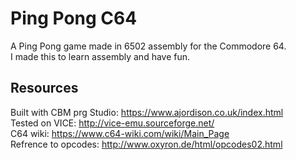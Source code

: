 # Ping Pong C64
A Ping Pong game made in 6502 assembly for the Commodore 64. \
I made this to learn assembly and have fun.
## Resources
Built with CBM prg Studio: https://www.ajordison.co.uk/index.html \
Tested on VICE: http://vice-emu.sourceforge.net/ \
C64 wiki: https://www.c64-wiki.com/wiki/Main_Page \
Refrence to opcodes: http://www.oxyron.de/html/opcodes02.html 
